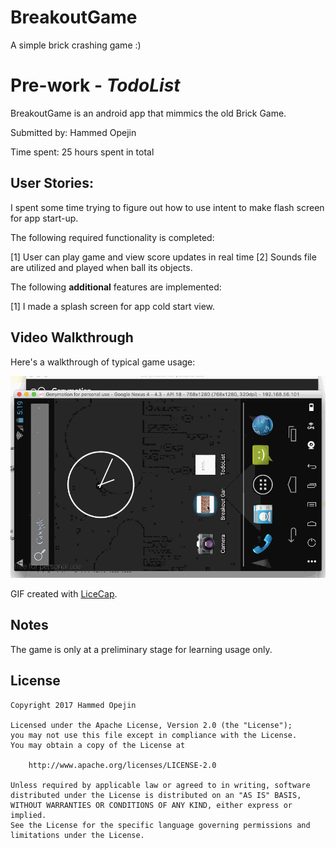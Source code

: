 # BreakoutGame
A simple brick crashing game :)

# Pre-work - *TodoList*

BreakoutGame is an android app that mimmics the old Brick Game.

Submitted by: Hammed Opejin

Time spent: 25 hours spent in total

## User Stories:
I spent some time trying to figure out how to use intent to make flash screen for app start-up.

The following required functionality is completed:

[1] User can play game and view score updates in real time
[2] Sounds file are utilized and played when ball its objects.

The following **additional** features are implemented:

[1] I made a splash screen for app cold start view.

## Video Walkthrough 

Here's a walkthrough of typical game usage:

<img src='https://github.com/hammedopejin/BreakoutGame/blob/master/Breakout%20Game%20demo.gif' title='Video Walkthrough' width='' alt='Video Walkthrough' />


GIF created with [LiceCap](http://www.cockos.com/licecap/).

## Notes

The game is only at a preliminary stage for learning usage only.

## License

    Copyright 2017 Hammed Opejin

    Licensed under the Apache License, Version 2.0 (the "License");
    you may not use this file except in compliance with the License.
    You may obtain a copy of the License at

        http://www.apache.org/licenses/LICENSE-2.0

    Unless required by applicable law or agreed to in writing, software
    distributed under the License is distributed on an "AS IS" BASIS,
    WITHOUT WARRANTIES OR CONDITIONS OF ANY KIND, either express or implied.
    See the License for the specific language governing permissions and
    limitations under the License.

